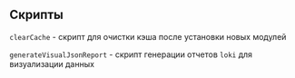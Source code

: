 ## Скрипты

`clearCache` - скрипт для очистки кэша после установки новых модулей

`generateVisualJsonReport` - скрипт генерации отчетов `loki` для визуализации данных
